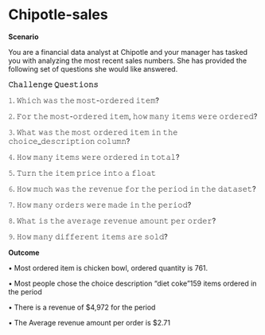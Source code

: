 # Chipotle-sales

**Scenario**

You are a financial data analyst at Chipotle and your manager has tasked you with analyzing the most recent sales numbers. She has provided the following set of questions she would like answered.

**𝙲𝚑𝚊𝚕𝚕𝚎𝚗𝚐𝚎 𝚀𝚞𝚎𝚜𝚝𝚒𝚘𝚗𝚜**

𝟷. 𝚆𝚑𝚒𝚌𝚑 𝚠𝚊𝚜 𝚝𝚑𝚎 𝚖𝚘𝚜𝚝-𝚘𝚛𝚍𝚎𝚛𝚎𝚍 𝚒𝚝𝚎𝚖?

𝟸. 𝙵𝚘𝚛 𝚝𝚑𝚎 𝚖𝚘𝚜𝚝-𝚘𝚛𝚍𝚎𝚛𝚎𝚍 𝚒𝚝𝚎𝚖, 𝚑𝚘𝚠 𝚖𝚊𝚗𝚢 𝚒𝚝𝚎𝚖𝚜 𝚠𝚎𝚛𝚎 𝚘𝚛𝚍𝚎𝚛𝚎𝚍?

𝟹. 𝚆𝚑𝚊𝚝 𝚠𝚊𝚜 𝚝𝚑𝚎 𝚖𝚘𝚜𝚝 𝚘𝚛𝚍𝚎𝚛𝚎𝚍 𝚒𝚝𝚎𝚖 𝚒𝚗 𝚝𝚑𝚎 𝚌𝚑𝚘𝚒𝚌𝚎_𝚍𝚎𝚜𝚌𝚛𝚒𝚙𝚝𝚒𝚘𝚗 𝚌𝚘𝚕𝚞𝚖𝚗?

𝟺. 𝙷𝚘𝚠 𝚖𝚊𝚗𝚢 𝚒𝚝𝚎𝚖𝚜 𝚠𝚎𝚛𝚎 𝚘𝚛𝚍𝚎𝚛𝚎𝚍 𝚒𝚗 𝚝𝚘𝚝𝚊𝚕?

𝟻. 𝚃𝚞𝚛𝚗 𝚝𝚑𝚎 𝚒𝚝𝚎𝚖 𝚙𝚛𝚒𝚌𝚎 𝚒𝚗𝚝𝚘 𝚊 𝚏𝚕𝚘𝚊𝚝

𝟼. 𝙷𝚘𝚠 𝚖𝚞𝚌𝚑 𝚠𝚊𝚜 𝚝𝚑𝚎 𝚛𝚎𝚟𝚎𝚗𝚞𝚎 𝚏𝚘𝚛 𝚝𝚑𝚎 𝚙𝚎𝚛𝚒𝚘𝚍 𝚒𝚗 𝚝𝚑𝚎 𝚍𝚊𝚝𝚊𝚜𝚎𝚝?

𝟽. 𝙷𝚘𝚠 𝚖𝚊𝚗𝚢 𝚘𝚛𝚍𝚎𝚛𝚜 𝚠𝚎𝚛𝚎 𝚖𝚊𝚍𝚎 𝚒𝚗 𝚝𝚑𝚎 𝚙𝚎𝚛𝚒𝚘𝚍?

𝟾. 𝚆𝚑𝚊𝚝 𝚒𝚜 𝚝𝚑𝚎 𝚊𝚟𝚎𝚛𝚊𝚐𝚎 𝚛𝚎𝚟𝚎𝚗𝚞𝚎 𝚊𝚖𝚘𝚞𝚗𝚝 𝚙𝚎𝚛 𝚘𝚛𝚍𝚎𝚛?

𝟿. 𝙷𝚘𝚠 𝚖𝚊𝚗𝚢 𝚍𝚒𝚏𝚏𝚎𝚛𝚎𝚗𝚝 𝚒𝚝𝚎𝚖𝚜 𝚊𝚛𝚎 𝚜𝚘𝚕𝚍?

**Outcome**

• Most ordered item is chicken bowl, ordered quantity is 761.

• Most people chose the choice description “diet coke”159 items ordered in the period

• There is a revenue of $4,972 for the period

• The Average revenue amount per order is $2.71
